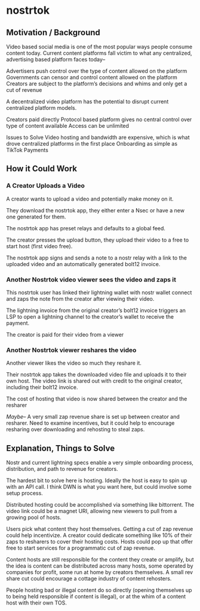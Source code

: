 # nostrtok

## Motivation / Background
Video based social media is one of the most popular ways people consume content today. Current content platforms fall victim to what any centralized, advertising based platform faces today–

Advertisers push control over the type of content allowed on the platform
Governments can censor and control content allowed on the platform
Creators are subject to the platform’s decisions and whims and only get a cut of revenue

A decentralized video platform has the potential to disrupt current centralized platform models.

Creators paid directly
Protocol based platform gives no central control over type of content available
Access can be unlimited

Issues to Solve
Video hosting and bandwidth are expensive, which is what drove centralized platforms in the first place
Onboarding as simple as TikTok
Payments

## How it Could Work
### A Creator Uploads a Video
A creator wants to upload a video and potentially make money on it.

They download the nostrtok app, they either enter a Nsec or have a new one generated for them.

The nostrtok app has preset relays and defaults to a global feed.

The creator presses the upload button, they upload their video to a free to start host (first video free).

The nostrtok app signs and sends a note to a nostr relay with a link to the uploaded video and an automatically generated bolt12 invoice.

### Another Nostrtok video viewer sees the video and zaps it
This nostrtok user has linked their lightning wallet with nostr wallet connect and zaps the note from the creator after viewing their video.

The lightning invoice from the original creator’s bolt12 invoice triggers an LSP to open a lightning channel to the creator’s wallet to receive the payment.

The creator is paid for their video from a viewer

### Another Nostrtok viewer reshares the video
Another viewer likes the video so much they reshare it.

Their nostrtok app takes the downloaded video file and uploads it to their own host. The video link is shared out with credit to the original creator, including their bolt12 invoice.

The cost of hosting that video is now shared between the creator and the resharer

_Maybe_– A very small zap revenue share is set up between creator and resharer. Need to examine incentives, but it could help to encourage resharing over downloading and rehosting to steal zaps.


 
## Explanation, Things to Solve
Nostr and current lightning specs enable a very simple onboarding process, distribution, and path to revenue for creators.

The hardest bit to solve here is hosting. Ideally the host is easy to spin up with an API call. I think DWN is what you want here, but could involve some setup process.

Distributed hosting could be accomplished via something like bittorrent. The video link could be a magnet URI, allowing new viewers to pull from a growing pool of hosts.

Users pick what content they host themselves. Getting a cut of zap revenue could help incentivize. A creator could dedicate something like 10% of their zaps to resharers to cover their hosting costs. Hosts could pop up that offer free to start services for a programmatic cut of zap revenue.

Content hosts are still responsible for the content they create or amplify, but the idea is content can be distributed across many hosts, some operated by companies for profit, some run at home by creators themselves. A small rev share cut could encourage a cottage industry of content rehosters.

People hosting bad or illegal content do so directly (opening themselves up to being held responsible if content is illegal), or at the whim of a content host with their own TOS.
